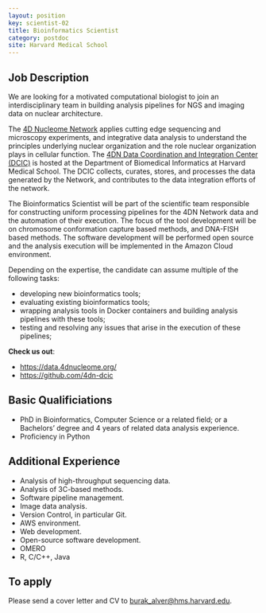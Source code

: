 ```yaml
---
layout: position
key: scientist-02
title: Bioinformatics Scientist
category: postdoc
site: Harvard Medical School
---
```


## Job Description
We are looking for a motivated computational biologist to join an
interdisciplinary team in building analysis pipelines for NGS and imaging data on nuclear architecture.

The [4D Nucleome Network](http://www.4dnucleome.org)  applies cutting edge sequencing and microscopy experiments, and integrative data analysis to understand the principles underlying nuclear organization and the role nuclear organization plays in cellular function. The [4DN Data Coordination and Integration Center (DCIC)](http://data.4dnucleome.org) is hosted at the Department of Biomedical Informatics at Harvard Medical School. The DCIC collects, curates, stores, and processes the data generated by the Network, and contributes to the data integration efforts of the network.
 
The Bioinformatics Scientist will be part of the scientific team
responsible for constructing uniform processing pipelines for the 4DN Network data and the automation of their execution. The focus of the tool development will be on chromosome conformation capture based methods, and DNA-FISH based methods. The software development will be performed open source and the analysis execution will be implemented in the Amazon Cloud environment. 
 
Depending on the expertise, the candidate can assume multiple of the
following tasks:

- developing new bioinformatics tools; 
- evaluating existing bioinformatics tools; 
- wrapping analysis tools in Docker containers and building analysis pipelines with these tools; 
- testing and resolving any issues that arise in the execution of these pipelines; 

**Check us out**:

- <https://data.4dnucleome.org/>
- <https://github.com/4dn-dcic>

## Basic Qualificiations

- PhD in Bioinformatics, Computer Science or a related field; or a Bachelors’ degree and 4 years of related data analysis experience.
- Proficiency in Python

## Additional Experience

- Analysis of high-throughput sequencing data. 
- Analysis of 3C-based methods. 
- Software pipeline management.
- Image data analysis.
- Version Control, in particular Git.
- AWS environment.
- Web development.
- Open-source software development.
- OMERO
- R, C/C++, Java


## To apply
Please send a cover letter and CV to [burak_alver@hms.harvard.edu](mailto:burak_alver@hms.harvard.edu).
